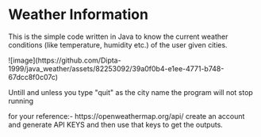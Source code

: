 # Weather Information
<p>This is the simple code written in Java to know the current weather conditions (like temperature, humidity etc.)  of the user given cities.</p>
![image](https://github.com/Dipta-1999/java_weather/assets/82253092/39a0f0b4-e1ee-4771-b748-67dcc8f0c07c)
<p>
  Untill and unless you type "quit" as the city name the program will not stop running
</p>
<p>
  for your reference:- <a>https://openweathermap.org/api/</a>
  create an account and generate API KEYS and then use that keys to get the outputs.
</p>
